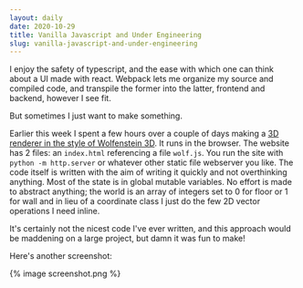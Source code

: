 ```yaml
---
layout: daily
date: 2020-10-29
title: Vanilla Javascript and Under Engineering
slug: vanilla-javascript-and-under-engineering
---
```


I enjoy the safety of typescript, and the ease with which one can
think about a UI made with react. Webpack lets me organize my source
and compiled code, and transpile the former into the latter, frontend
and backend, however I see fit.

But sometimes I just want to make something.

Earlier this week I spent a few hours over a couple of days making
a [3D renderer in the style of Wolfenstein 3D](https://gridbugs.github.io/small-wolf).
It runs in the browser. The website has 2 files: an `index.html` referencing a file `wolf.js`.
You run the site with `python -m http.server` or whatever other static file webserver you like.
The code itself is written with the aim of writing it quickly and not overthinking anything.
Most of the state is in global mutable variables. No effort is made to abstract anything;
the world is an array of integers set to 0 for floor or 1 for wall and in lieu of a coordinate
class I just do the few 2D vector operations I need inline.

It's certainly not the nicest code I've ever written, and this approach would be maddening on
a large project, but damn it was fun to make!

Here's another screenshot:

{% image screenshot.png %}
